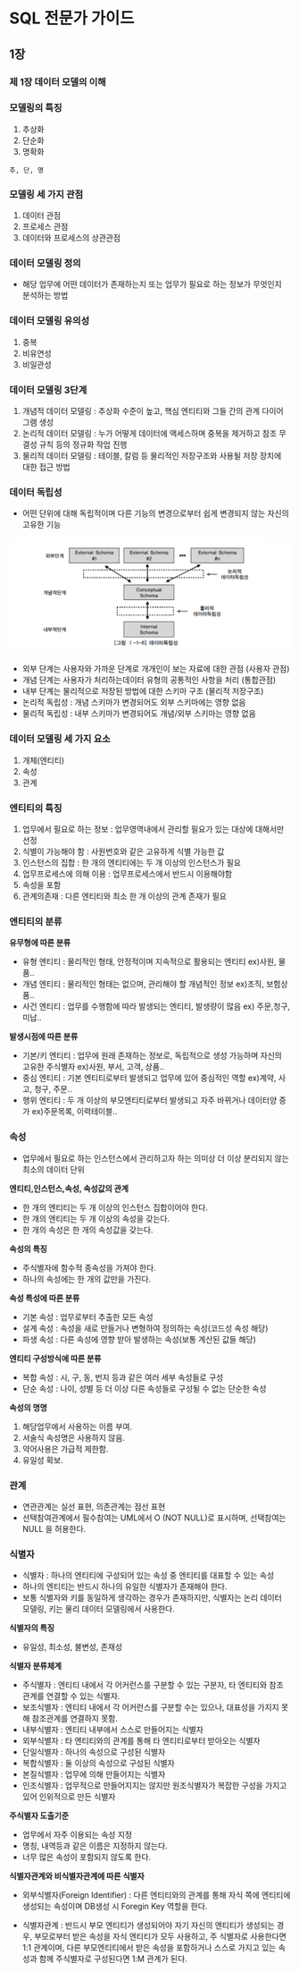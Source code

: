 # SQL 전문가 가이드

## 1장

### 제 1장 데이터 모델의 이해

### 모델링의 특징 

1. 추상화
2. 단순화
3. 명확화

```
추, 단, 명
```

### 모델링 세 가지 관점

1. 데이터 관점
2. 프로세스 관점
3. 데이터와 프로세스의 상관관점

### 데이터 모델링 정의

* 해당 업무에 어떤 데이터가 존재하는지 또는 업무가 필요로 하는 정보가 무엇인지 분석하는 방법

### 데이터 모델링 유의성

1. 중복
2. 비유연성
3. 비일관성

### 데이터 모델링 3단계

1. 개념적 데이터 모델링 : 추상화 수준이 높고, 핵심 엔티티와 그들 간의 관계 다이어그램 생성
2. 논리적 데이터 모델링 : 누가 어떻게 데이터에 액세스하며 중복을 제거하고 참조 무결성 규칙 등의 정규화 작업 진행
3. 물리적 데이터 모델링 : 테이블, 칼럼 등 물리적인 저장구조와 사용될 저장 장치에 대한 접근 방법 

### 데이터 독립성

* 어떤 단위에 대해 독립적이며 다른 기능의 변경으로부터 쉽게 변경되지 않는 자신의 고유한 기능

![alt text](image.png)

* 외부 단계는 사용자와 가까운 단계로 개개인이 보는 자료에 대한 관점 (사용자 관점)
* 개념 단계는 사용자가 처리하는데이터 유형의 공통적인 사항을 처리 (통합관점)
* 내부 단계는 물리적으로 저장된 방법에 대한 스키마 구조 (물리적 저장구조)
* 논리적 독립성 : 개념 스키마가 변경되어도 외부 스키마에는 영향 없음
* 물리적 독립성 : 내부 스키마가 변경되어도 개념/외부 스키마는 영향 없음

### 데이터 모델링 세 가지 요소

1. 개체(엔티티)
2. 속성
3. 관계

### 엔티티의 특징 

1. 업무에서 필요로 하는 정보 : 업무영역내에서 관리할 필요가 있는 대상에 대해서만 선정
2. 식별이 가능해야 함 : 사원번호와 같은 고유하게 식별 가능한 값
3. 인스턴스의 집합 : 한 개의 엔티티에는 두 개 이상의 인스턴스가 필요
4. 업무프로세스에 의해 이용 : 업무프로세스에서 반드시 이용해야함
5. 속성을 포함
6. 관계의존재 : 다른 엔티티와 최소 한 개 이상의 관계 존재가 필요

### 엔티티의 분류

**유무형에 따른 분류**

* 유형 엔티티 : 물리적인 형태, 안정적이며 지속적으로 활용되는 엔티티 ex)사원, 물품..
* 개념 엔티티 : 물리적인 형태는 없으며, 관리해야 할 개념적인 정보 ex)조직, 보험상품..
* 사건 엔티티 : 업무를 수행함에 따라 발생되는 엔티티, 발생량이 많음 ex) 주문,청구,미납..

**발생시점에 따른 분류**

* 기본/키 엔티티 : 업무에 원래 존재하는 정보로, 독립적으로 생성 가능하며 자신의 고유한 주식별자 ex)사원, 부서, 고객, 상품..
* 중심 엔티티 : 기본 엔티티로부터 발생되고 업무에 있어 중심적인 역할 ex)계약, 사고, 청구, 주문..
* 행위 엔티티 : 두 개 이상의 부모엔티티로부터 발생되고 자주 바뀌거나 데이터양 증가 ex)주문목록, 이력테이블..

### 속성

* 업무에서 필요로 하는 인스턴스에서 관리하고자 하는 의미상 더 이상 분리되지 않는 최소의 데이터 단위

**엔티티,인스턴스,속성, 속성값의 관계**

* 한 개의 엔티티는 두 개 이상의 인스턴스 집합이어야 한다.
* 한 개의 엔티티는 두 개 이상의 속성을 갖는다.
* 한 개의 속성은 한 개의 속성값을 갖는다.

**속성의 특징**

* 주식별자에 함수적 종속성을 가져야 한다.
* 하나의 속성에는 한 개의 값만을 가진다.

**속성 특성에 따른 분류**

* 기본 속성 : 업무로부터 추출한 모든 속성
* 설계 속성 : 속성을 새로 만들거나 변형하여 정의하는 속성(코드성 속성 해당)
* 파생 속성 : 다른 속성에 영향 받아 발생하는 속성(보통 계산된 값들 해당)

**엔티티 구성방식에 따른 분류**

* 복합 속성 : 시, 구, 동, 번지 등과 같은 여러 세부 속성들로 구성
* 단순 속성 : 나이, 성별 등 더 이상 다른 속성들로 구성될 수 없는 단순한 속성

**속성의 명명**

1. 해당업무에서 사용하는 이름 부여.
2. 서술식 속성명은 사용하지 않음.
3. 약어사용은 가급적 제한함.
4. 유일성 확보.

### 관계 

* 연관관계는 실선 표현, 의존관계는 점선 표현
* 선택참여관계에서 필수참여는 UML에서 O (NOT NULL)로 표시하며, 선택참여는 NULL 을 허용한다.

### 식별자

* 식별자 : 하나의 엔티티에 구성되어 있는 속성 중 엔티티를 대표할 수 있는 속성
* 하나의 엔티티는 반드시 하나의 유일한 식별자가 존재해야 한다.
* 보통 식별자와 키를 동일하게 생각하는 경우가 존재하지만, 식별자는 논리 데이터 모델링, 키는 물리 데이터 모델링에서 사용한다.

**식별자의 특징**

* 유일성, 최소성, 불변성, 존재성

**식별자 분류체계**

* 주식별자 : 엔티티 내에서 각 어커런스를 구분할 수 있는 구분자, 타 엔티티와 참조관계를 연결할 수 있는 식별자.
* 보조식별자 : 엔티티 내에서 각 어커런스를 구분할 수는 있으나, 대표성을 가지지 못해 참조관계를 연결하지 못함.
* 내부식별자 : 엔티티 내부에서 스스로 만들어지는 식별자
* 외부식별자 : 타 엔티티와의 관계를 통해 타 엔티티로부터 받아오는 식별자
* 단일식별자 : 하나의 속성으로 구성된 식별자
* 복합식별자 : 둘 이상의 속성으로 구성된 식별자
* 본질식별자 : 업무에 의해 만들어지는 식별자
* 인조식별자 : 업무적으로 만들어지지는 않지만 원조식별자가 복잡한 구성을 가지고 있어 인위적으로 만든 식별자

**주식별자 도출기준**

* 업무에서 자주 이용되는 속성 지정
* 명칭, 내역등과 같은 이름은 지정하지 않는다.
* 너무 많은 속성이 포함되지 않도록 한다.

**식별자관계와 비식별자관계에 따른 식별자**

* 외부식별자(Foreign Identifier) : 다른 엔티티와의 관계를 통해 자식 쪽에 엔티티에 생성되는 속성이며 DB생성 시 Foregin Key 역할을 한다.

* 식별자관계 : 반드시 부모 엔티티가 생성되어야 자기 자신의 엔티티가 생성되는 경우, 부모로부터 받은 속성을 자식 엔티티가 모두 사용하고, 주 식별자로 사용한다면 1:1 관계이며, 다른 부모엔티티에서 받은 속성을 포함하거나 스스로 가지고 있는 속성과 함께 주식별자로 구성된다면 1:M 관계가 된다.



